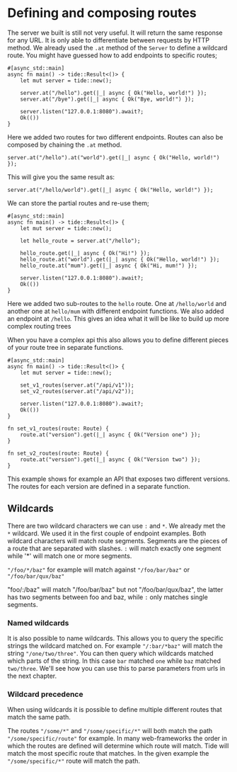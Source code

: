 # Defining and composing routes

The server we built is still not very useful. It will return the same response for any URL. It is only able to differentiate between requests by HTTP method. We already used the `.at` method of the `Server` to define a wildcard route. You might have guessed how to add endpoints to specific routes;

```rust,edition2018,no_run
#[async_std::main]
async fn main() -> tide::Result<()> {
    let mut server = tide::new();

    server.at("/hello").get(|_| async { Ok("Hello, world!") });
    server.at("/bye").get(|_| async { Ok("Bye, world!") });

    server.listen("127.0.0.1:8080").await?;
    Ok(())
}
```

Here we added two routes for two different endpoints. Routes can also be composed by chaining the `.at` method.

```rust,ignore
server.at("/hello").at("world").get(|_| async { Ok("Hello, world!") });
```
This will give you the same result as:

```rust,ignore
server.at("/hello/world").get(|_| async { Ok("Hello, world!") });
```

We can store the partial routes and re-use them;

```rust,edition2018,no_run
#[async_std::main]
async fn main() -> tide::Result<()> {
    let mut server = tide::new();

    let hello_route = server.at("/hello");

    hello_route.get(|_| async { Ok("Hi!") });
    hello_route.at("world").get(|_| async { Ok("Hello, world!") });
    hello_route.at("mum").get(|_| async { Ok("Hi, mum!") });

    server.listen("127.0.0.1:8080").await?;
    Ok(())
}
```
Here we added two sub-routes to the `hello` route. One at `/hello/world` and another one at `hello/mum` with different endpoint functions. We also added an endpoint at `/hello`. This gives an idea what it will be like to build up more complex routing trees

When you have a complex api this also allows you to define different pieces of your route tree in separate functions.

```rust,edition2018,no_run
#[async_std::main]
async fn main() -> tide::Result<()> {
    let mut server = tide::new();

    set_v1_routes(server.at("/api/v1"));
    set_v2_routes(server.at("/api/v2"));

    server.listen("127.0.0.1:8080").await?;
    Ok(())
}

fn set_v1_routes(route: Route) {
    route.at("version").get(|_| async { Ok("Version one") });
}

fn set_v2_routes(route: Route) {
    route.at("version").get(|_| async { Ok("Version two") });
}
```
This example shows for example an API that exposes two different versions. The routes for each version are defined in a separate function.

## Wildcards

There are two wildcard characters we can use `:` and `*`. We already met the `*` wildcard. We used it in the first couple of endpoint examples.
Both wildcard characters will match route segments. Segments are the pieces of a route that are separated with slashes. `:` will match exactly one segment while '*' will match one or more segments.

`"/foo/*/baz"` for example will match against `"/foo/bar/baz"` or `"/foo/bar/qux/baz"`

"foo/:/baz" will match "/foo/bar/baz" but not "/foo/bar/qux/baz", the latter has two segments between foo and baz, while `:` only matches single segments.

### Named wildcards

It is also possible to name wildcards. This allows you to query the specific strings the wildcard matched on. For example `"/:bar/*baz"` 
will match the string `"/one/two/three"`. You can then query which wildcards matched which parts of the string. In this case `bar` matched `one` while `baz` matched `two/three`. We'll see how you can use this to parse parameters from urls in the next chapter.

### Wildcard precedence

When using wildcards it is possible to define multiple different routes that match the same path.

The routes `"/some/*"` and `"/some/specific/*"` will both match the path `"/some/specific/route"` for example. In many web-frameworks the order in which the routes are defined will determine which route will match. Tide will match the most specific route that matches. In the given example the `"/some/specific/*"` route will match the path.
